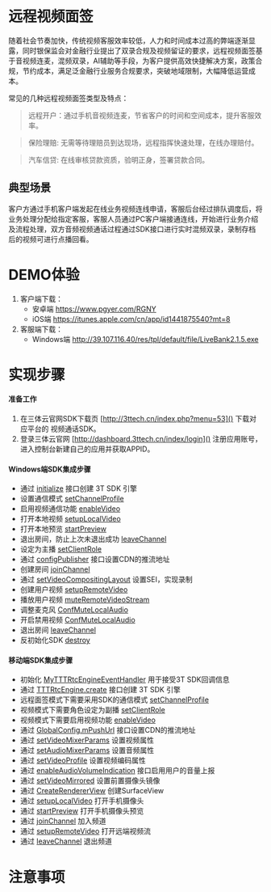# 远程视频面签
随着社会节奏加快，传统视频客服效率较低，人力和时间成本过高的弊端逐渐显露，同时银保监会对金融行业提出了双录合规及视频留证的要求，远程视频面签基于音视频连麦，混频双录，AI辅助等手段，为客户提供高效快捷解决方案，政策合规，节约成本，满足泛金融行业服务合规要求，突破地域限制，大幅降低运营成本。

常见的几种远程视频面签类型及特点：
> 远程开户：通过手机音视频连麦，节省客户的时间和空间成本，提升客服效率。

> 保险理赔: 无需等待理赔员到达现场，远程指挥快速处理，在线办理赔付。

> 汽车信贷: 在线审核贷款资质，验明正身，签署贷款合同。

## 典型场景
客户方通过手机客户端发起在线业务视频连线申请，客服后台经过排队调度后，将业务处理分配给指定客服，客服人员通过PC客户端接通连线，开始进行业务介绍及流程处理，双方音频视频通话过程通过SDK接口进行实时混频双录，录制存档后的视频可进行点播回看。

# DEMO体验
1. 客户端下载：
   * 安卓端 https://www.pgyer.com/RGNY
   * iOS端 https://itunes.apple.com/cn/app/id1441875540?mt=8
2. 客服端下载：
   * Windows端 http://39.107.116.40/res/tpl/default/file/LiveBank2.1.5.exe

# 实现步骤

#### 准备工作
1. 在三体云官网SDK下载页 [http://3ttech.cn/index.php?menu=53]() 下载对应平台的 视频通话SDK。
2. 登录三体云官网 [http://dashboard.3ttech.cn/index/login]() 注册应用账号，进入控制台新建自己的应用并获取APPID。

#### Windows端SDK集成步骤
* 通过 [initialize]() 接口创建 3T SDK 引擎
* 设置通信模式 [setChannelProfile]()
* 启用视频通信功能 [enableVideo]()
* 打开本地视频 [setupLocalVideo]()
* 打开本地预览 [startPreview]()
* 退出房间，防止上次未退出成功 [leaveChannel]()
* 设定为主播 [setClientRole]()
* 通过 [configPublisher]() 接口设置CDN的推流地址
* 创建房间 [joinChannel]() 
* 通过 [setVideoCompositingLayout]()  设置SEI，实现录制
* 创建用户视频 [setupRemoteVideo]()
* 播放用户视频 [muteRemoteVideoStream]()
* 调整麦克风 [ConfMuteLocalAudio]()
* 开启禁用视频 [ConfMuteLocalAudio]()
* 退出房间 [leaveChannel]()
* 反初始化SDK [destroy]()
 
 #### 移动端SDK集成步骤
 * 初始化 [MyTTTRtcEngineEventHandler]() 用于接受3T SDK回调信息
* 通过 [TTTRtcEngine.create]() 接口创建 3T SDK 引擎
* 远程面签模式下需要采用SDK的通信模式 [setChannelProfile]()
* 视频模式下需要角色设定为副播 [setClientRole]()
* 视频模式下需要启用视频功能 [enableVideo]()
* 通过 [GlobalConfig.mPushUrl]() 接口设置CDN的推流地址
* 通过 [setVideoMixerParams]() 设置视频属性
* 通过 [setAudioMixerParams]() 设置音频属性
* 通过 [setVideoProfile]() 设置视频编码属性
* 通过 [enableAudioVolumeIndication]() 接口启用用户的音量上报
* 通过 [setVideoMirrored]() 设置前置摄像头镜像
* 通过 [CreateRendererView]() 创建SurfaceView
* 通过 [setupLocalVideo]() 打开手机摄像头
* 通过 [startPreview]() 打开手机摄像头预览
* 通过 [joinChannel]() 加入频道
* 通过 [setupRemoteVideo]() 打开远端视频流
* 通过 [leaveChannel]() 退出频道
 
 # 注意事项

 

